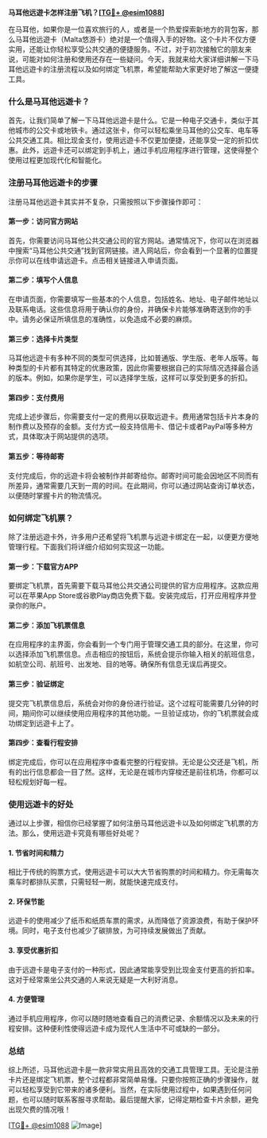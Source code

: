 **马耳他远遊卡怎样注册飞机？[[TG💪+ @esim1088](https://t.me/s/esim1088)]**

在马耳他，如果你是一位喜欢旅行的人，或者是一个热爱探索新地方的背包客，那么马耳他远遊卡（Malta悠游卡）绝对是一个值得入手的好物。这个卡片不仅方便实用，还能让你轻松享受公共交通的便捷服务。不过，对于初次接触它的朋友来说，可能对如何注册和使用还存在一些疑问。今天，我就来给大家详细讲解一下马耳他远遊卡的注册流程以及如何绑定飞机票，希望能帮助大家更好地了解这一便捷工具。

### 什么是马耳他远遊卡？

首先，让我们简单了解一下马耳他远遊卡是什么。它是一种电子交通卡，类似于其他城市的公交卡或地铁卡。通过这张卡，你可以轻松乘坐马耳他的公交车、电车等公共交通工具。相比现金支付，使用远遊卡不仅更加便捷，还能享受一定的折扣优惠。此外，远遊卡还可以绑定到手机上，通过手机应用程序进行管理，这使得整个使用过程更加现代化和智能化。

### 注册马耳他远遊卡的步骤

注册马耳他远遊卡其实并不复杂，只需按照以下步骤操作即可：

#### 第一步：访问官方网站

首先，你需要访问马耳他公共交通公司的官方网站。通常情况下，你可以在浏览器中搜索“马耳他公共交通”找到官网链接。进入网站后，你会看到一个显著的位置提示你可以在线申请远遊卡。点击相关链接进入申请页面。

#### 第二步：填写个人信息

在申请页面，你需要填写一些基本的个人信息，包括姓名、地址、电子邮件地址以及联系电话。这些信息将用于确认你的身份，并确保卡片能够准确寄送到你的手中。请务必保证所填信息的准确性，以免造成不必要的麻烦。

#### 第三步：选择卡片类型

马耳他远遊卡有多种不同的类型可供选择，比如普通版、学生版、老年人版等。每种类型的卡片都有其特定的优惠政策，因此你需要根据自己的实际情况选择最合适的版本。例如，如果你是学生，可以选择学生版，这样可以享受到更多的折扣。

#### 第四步：支付费用

完成上述步骤后，你需要支付一定的费用以获取远遊卡。费用通常包括卡片本身的制作费以及预存的金额。支付方式一般支持信用卡、借记卡或者PayPal等多种方式，具体取决于网站提供的选项。

#### 第五步：等待邮寄

支付完成后，你的远遊卡将会被制作并邮寄给你。邮寄时间可能会因地区不同而有所差异，通常需要几天到一周的时间。在此期间，你可以通过网站查询订单状态，以便随时掌握卡片的物流情况。

### 如何绑定飞机票？

除了注册远遊卡外，许多用户还希望将飞机票与远遊卡绑定在一起，以便更方便地管理行程。下面我们将详细介绍如何实现这一功能。

#### 第一步：下载官方APP

要绑定飞机票，首先需要下载马耳他公共交通公司提供的官方应用程序。这款应用可以在苹果App Store或谷歌Play商店免费下载。安装完成后，打开应用程序并登录你的账户。

#### 第二步：添加飞机票信息

在应用程序的主界面，你会看到一个专门用于管理交通工具的部分。在这里，你可以选择添加飞机票信息。点击相应的按钮后，系统会提示你输入相关的航班信息，如航空公司、航班号、出发地、目的地等。确保所有信息无误后再提交。

#### 第三步：验证绑定

提交完飞机票信息后，系统会对你的身份进行验证。这个过程可能需要几分钟的时间，期间你可以继续使用应用程序的其他功能。一旦验证成功，你的飞机票就会成功绑定到远遊卡上了。

#### 第四步：查看行程安排

绑定完成后，你可以在应用程序中查看完整的行程安排。无论是公交还是飞机，所有的出行信息都会一目了然。这样，无论是在城市内穿梭还是前往机场，你都可以轻松规划好每一程。

### 使用远遊卡的好处

通过以上步骤，相信你已经掌握了如何注册马耳他远遊卡以及如何绑定飞机票的方法。那么，使用远遊卡究竟有哪些好处呢？

#### 1. 节省时间和精力

相比于传统的购票方式，使用远遊卡可以大大节省购票的时间和精力。你无需每次乘车时都排队买票，只需轻轻一刷，就能快速完成支付。

#### 2. 环保节能

远遊卡的使用减少了纸币和纸质车票的需求，从而降低了资源浪费，有助于保护环境。同时，电子支付也减少了碳排放，为可持续发展做出了贡献。

#### 3. 享受优惠折扣

由于远遊卡是电子支付的一种形式，因此通常能享受到比现金支付更高的折扣率。这对于经常乘坐公共交通的人来说无疑是一大利好消息。

#### 4. 方便管理

通过手机应用程序，你可以随时随地查看自己的消费记录、余额情况以及未来的行程安排。这种便利性使得远遊卡成为现代人生活中不可或缺的一部分。

### 总结

综上所述，马耳他远遊卡是一款非常实用且高效的交通工具管理工具。无论是注册卡片还是绑定飞机票，整个过程都非常简单易懂。只要你按照正确的步骤操作，就可以轻松享受到它带来的诸多便利。当然，在实际使用过程中，如果遇到任何问题，也可以随时联系客服寻求帮助。最后提醒大家，记得定期检查卡片余额，避免出现欠费的情况哦！

[[TG💪+ @esim1088](https://t.me/s/esim1088) ![Image](https://i.postimg.cc/4NQfJmqS/Snipaste-2025-05-13-00-14-12.png)]